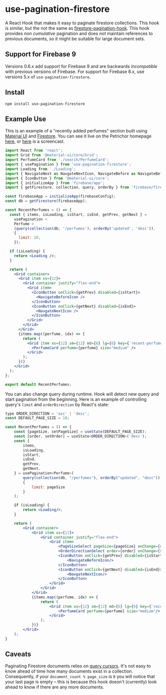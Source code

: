 # use-pagination-firestore

A React Hook that makes it easy to paginate firestore collections.
This hook is similar, but the not the same as
[firestore-pagination-hook](https://github.com/bmcmahen/firestore-pagination-hook). This hook
provides _non cumulative_ pagination and does _not_ maintain references to previous
documents, so it might be suitable for large document sets.

## Support for Firebase 9

Versions 0.6.x add support for Firebase 9 and are backwards _incompatible_ with previous versions of Firebase. For support for Firebase 8.x, use versions 5.x of `use-pagination-firestore`.

## Install

```
npm install use-pagination-firestore
```

## Example Use

This is an example of a "recently added perfumes" section built using [Material UI](https://material-ui.com/)
and [Firestore](https://firebase.google.com/docs/firestore/). You can see it live on the Petrichor homepage [here](https://petrichor.se/), or
[here](https://imgur.com/a/nUrgzaO) is a screencast.

```jsx
import React from 'react';
import Grid from '@material-ui/core/Grid';
import PerfumeCard from './search/PerfumeCard';
import { usePagination } from 'use-pagination-firestore';
import Loading from './Loading';
import { NavigateNext as NavgateNextIcon, NavigateBefore as NavigateBeforeIcon } from '@material-ui/icons';
import { IconButton } from '@material-ui/core';
import { initializeApp } from 'firebase/app';
import { getFirestore, collection, query, orderBy } from 'firebase/firestore';

const firebaseApp = initializeApp(firebaseConfig);
const db = getFirestore(firebaseApp);

const RecentPerfumes = () => {
  const { items, isLoading, isStart, isEnd, getPrev, getNext } =
    usePagination <
    Perfume >
    (query(collection(db, '/perfumes'), orderBy('updated', 'desc')),
    {
      limit: 10,
    });

  if (isLoading) {
    return <Loading />;
  }

  return (
    <Grid container>
      <Grid item xs={12}>
        <Grid container justify="flex-end">
          <Grid item>
            <IconButton onClick={getPrev} disabled={isStart}>
              <NavigateBeforeIcon />
            </IconButton>
            <IconButton onClick={getNext} disabled={isEnd}>
              <NavgateNextIcon />
            </IconButton>
          </Grid>
        </Grid>
      </Grid>
      {items.map((perfume, idx) => {
        return (
          <Grid item xs={12} sm={12} md={6} lg={6} key={`recent-perfume-${idx}`}>
            <PerfumeCard perfume={perfume} size="medium" />
          </Grid>
        );
      })}
    </Grid>
  );
};

export default RecentPerfumes;
```

You can also change query during runtime. Hook will detect new query and start pagination from the beginning.
Here is an example of controlling query's `limit` and `orderDirection` by React's state:

```jsx
type ORDER_DIRECTION = 'asc' | 'desc';
const DEFAULT_PAGE_SIZE = 10;

const RecentPerfumes = () => {
    const [pageSize, setPageSize] = useState(DEFAULT_PAGE_SIZE);
    const [order, setOrder] = useState<ORDER_DIRECTION>('desc');
    const {
        items,
        isLoading,
        isStart,
        isEnd,
        getPrev,
        getNext,
    } = usePagination<Perfume>(
        query(collection(db, "/perfumes"), orderBy("updated", "desc")),
        {
            limit: pageSize
        }
    );

    if (isLoading) {
        return <Loading/>;
    }

    return (
        <Grid container>
            <Grid item xs={12}>
                <Grid container justify="flex-end">
                    <Grid item>
                        <PageSizeSelect pageSize={pageSize} onChange={setPageSize} />
                        <OrderDirectionSelect order={order} onChange={setOrder} />
                        <IconButton onClick={getPrev} disabled={isStart}>
                            <NavigateBeforeIcon/>
                        </IconButton>
                        <IconButton onClick={getNext} disabled={isEnd}>
                            <NavgateNextIcon/>
                        </IconButton>
                    </Grid>
                </Grid>
            </Grid>
            {items.map((perfume, idx) => {
                return (
                    <Grid item xs={12} sm={12} md={6} lg={6} key={`recent-perfume-${idx}`}>
                        <PerfumeCard perfume={perfume} size="medium"/>
                    </Grid>
                );
            })}
        </Grid>
    );
}
```

## Caveats

Paginating Firestore documents relies on [query cursors](https://firebase.google.com/docs/firestore/query-data/query-cursors). It's not easy to know
ahead of time how many documents exist in a collection. Consequently, if your `document_count % page_size` is `0` you will notice that your last page
is empty – this is because this hook doesn't (currently) look ahead to know if there are any more documents.
